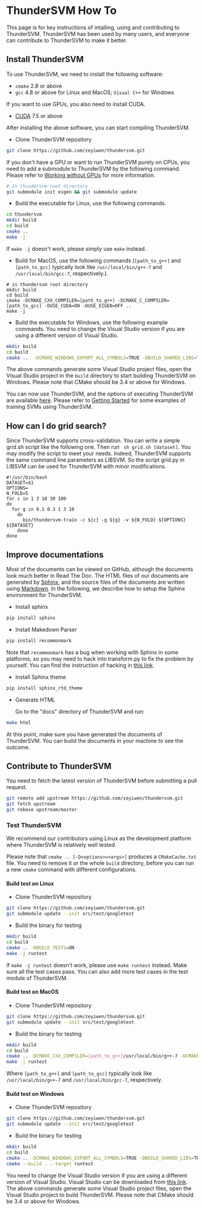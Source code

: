 # ThunderSVM How To
This page is for key instructions of intalling, using and contributing to ThunderSVM. ThunderSVM has been used by many users, and everyone can contribute to ThunderSVM to make it better.

## Install ThunderSVM
To use ThunderSVM, we need to install the following software:

* ```cmake``` 2.8 or above
* ```gcc``` 4.8 or above for Linux and MacOS; ```Visual C++``` for Windows

If you want to use GPUs, you also need to install CUDA.

* [CUDA](https://developer.nvidia.com/cuda-downloads) 7.5 or above

After installing the above software, you can start compiling ThunderSVM.

* Clone ThunderSVM repository
```bash
git clone https://github.com/zeyiwen/thundersvm.git
```

If you don't have a GPU or want to run ThunderSVM purely on CPUs, you need to add a submodule to ThunderSVM by the following command. Please refer to [Working without GPUs](http://thundersvm.readthedocs.io/en/latest/get-started.html#working-without-gpus) for more information.
```bash
# in thundersvm root directory
git submodule init eigen && git submodule update
```

* Build the executable for Linux, use the following commands.
```bash
cd thundersvm
mkdir build
cd build
cmake ..
make -j
```
If ```make -j``` doesn't work, please simply use ```make``` instead.

* Build for MacOS, use the following commands (```[path_to_g++]``` and ```[path_to_gcc]``` typically look like ```/usr/local/bin/g++-7``` and ```/usr/local/bin/gcc-7```, respectively.).
```
# in thundersvm root directory
mkdir build
cd build
cmake -DCMAKE_CXX_COMPILER=[path_to_g++] -DCMAKE_C_COMPILER=[path_to_gcc] -DUSE_CUDA=ON -DUSE_EIGEN=OFF ..
make -j
```

* Build the executable for Windows, use the following example commands. You need to change the Visual Studio version if you are using a different version of Visual Studio.
```bash
mkdir build
cd build
cmake ..  -DCMAKE_WINDOWS_EXPORT_ALL_SYMBOLS=TRUE -DBUILD_SHARED_LIBS=TRUE -G "Visual Studio 14 2015 Win64"
```
The above commands generate some Visual Studio project files, open the Visual Studio project in the ```build``` directory to start building ThunderSVM on Windows. Please note that CMake should be 3.4 or above for Windows.

You can now use ThunderSVM, and the options of executing ThunderSVM are available [here](parameters.html). Please refer to [Getting Started](get-started.html) for some examples of training SVMs using ThunderSVM.

## How can I do grid search?
   Since ThunderSVM supports cross-validation. You can write a simple grid.sh script like the following one. Then run ``` sh grid.sh [dataset]```.  You may modify the script to meet your needs. Indeed, ThunderSVM supports the same command line parameters as LIBSVM. So the script grid.py in LIBSVM can be used for ThunderSVM with minor modifications.
```
#!/usr/bin/bash
DATASET=$1
OPTIONS=
N_FOLD=5
for c in 1 3 10 30 100
do
  for g in 0.1 0.3 1 3 10
    do
      bin/thundersvm-train -c ${c} -g ${g} -v ${N_FOLD} ${OPTIONS} ${DATASET}
    done
done
```

## Improve documentations
Most of the documents can be viewed on GitHub, although the documents look much better in Read The Doc. The HTML files of our documents are generated by [Sphinx](http://www.sphinx-doc.org/en/stable/), and the source files of the documents are written using [Markdown](http://commonmark.org/). In the following, we describe how to setup the Sphinx environment for ThunderSVM.

* Install sphinx
```bash
pip install sphinx
```

* Install Makedown Parser
```bash
pip install recommonmark
```
Note that ```recommonmark``` has a bug when working with Sphinx in some platforms, so you may need to hack into transform.py to fix the problem by yourself. You can find the instruction of hacking in [this link](https://github.com/sphinx-doc/sphinx/issues/3800).

* Install Sphinx theme
```bash
pip install sphinx_rtd_theme
```

* Generate HTML

   Go to the "docs" directory of ThunderSVM and run:
```bash
make html
```

At this point, make sure you have generated the documents of ThunderSVM. You can build the documents in your machine to see the outcome.

## Contribute to ThunderSVM
You need to fetch the latest version of ThunderSVM before submitting a pull request.
```bash
git remote add upstream https://github.com/zeyiwen/thundersvm.git
git fetch upstream
git rebase upstream/master
```

### Test ThunderSVM
We recommend our contributors using Linux as the development platform where ThunderSVM is relatively well tested.

Please note that ```cmake .. [-D<options>=<args>]``` produces a  ```CMakeCache.txt``` file. You need to remove it or the whole ```build``` directory, before you can run a new ```cmake``` command with different configurations.

#### Build test on Linux
* Clone ThunderSVM repository
```bash
git clone https://github.com/zeyiwen/thundersvm.git
git submodule update --init src/test/googletest
```

* Build the binary for testing 
```bash
mkdir build
cd build
cmake .. -DBUILD_TESTS=ON
make -j runtest
```
If ```make -j runtest``` doesn't work, please use ```make runtest``` instead. Make sure all the test cases pass. You can also add more test cases in the test module of ThunderSVM.

#### Build test on MacOS
* Clone ThunderSVM repository
```bash
git clone https://github.com/zeyiwen/thundersvm.git
git submodule update --init src/test/googletest
```

* Build the binary for testing 
```bash
mkdir build
cd build
cmake .. -DCMAKE_CXX_COMPILER=[path_to_g++]/usr/local/bin/g++-7 -DCMAKE_C_COMPILER=[path_to_gcc] -DUSE_CUDA=OFF -DUSE_EIGEN=ON -DBUILD_TESTS=ON
make -j runtest
```
Where ```[path_to_g++]``` and ```[path_to_gcc]``` typically look like ```/usr/local/bin/g++-7``` and ```/usr/local/bin/gcc-7```, respectively.

#### Build test on Windows
* Clone ThunderSVM repository
```bash
git clone https://github.com/zeyiwen/thundersvm.git
git submodule update --init src/test/googletest
```

* Build the binary for testing
```bash
mkdir build
cd build
cmake .. -DCMAKE_WINDOWS_EXPORT_ALL_SYMBOLS=TRUE -DBUILD_SHARED_LIBS=TRUE -DBUILD_TESTS=ON -G "Visual Studio 14 2015 Win64"
cmake --build . --target runtest
```
You need to change the Visual Studio version if you are using a different version of Visual Studio. Visual Studio can be downloaded from [this link](https://www.visualstudio.com/vs/). The above commands generate some Visual Studio project files, open the Visual Studio project to build ThunderSVM. Please note that CMake should be 3.4 or above for Windows.
